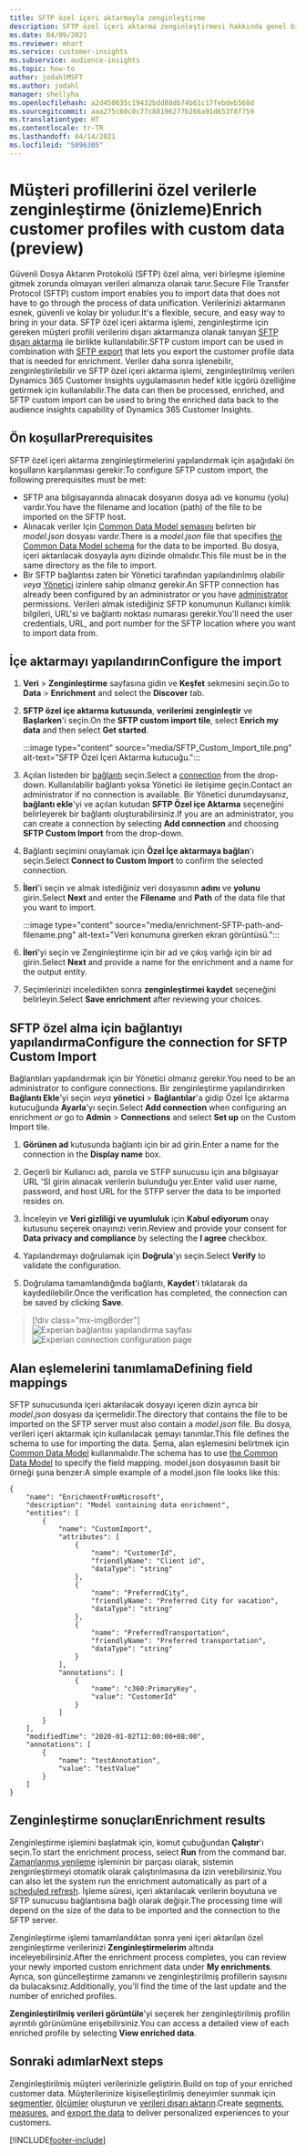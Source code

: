 ```yaml
---
title: SFTP özel içeri aktarmayla zenginleştirme
description: SFTP özel içeri aktarma zenginleştirmesi hakkında genel bilgiler.
ms.date: 04/09/2021
ms.reviewer: mhart
ms.service: customer-insights
ms.subservice: audience-insights
ms.topic: how-to
author: jodahlMSFT
ms.author: jodahl
manager: shellyha
ms.openlocfilehash: a2d450635c19432bdd88db74b61c17febdeb568d
ms.sourcegitcommit: aaa275c60c0c77c88196277b266a91d653f8f759
ms.translationtype: HT
ms.contentlocale: tr-TR
ms.lasthandoff: 04/14/2021
ms.locfileid: "5896305"
---
```

# <a name="enrich-customer-profiles-with-custom-data-preview"></a><span data-ttu-id="b047d-103">Müşteri profillerini özel verilerle zenginleştirme (önizleme)</span><span class="sxs-lookup"><span data-stu-id="b047d-103">Enrich customer profiles with custom data (preview)</span></span>

<span data-ttu-id="b047d-104">Güvenli Dosya Aktarım Protokolü (SFTP) özel alma, veri birleşme işlemine gitmek zorunda olmayan verileri almanıza olanak tanır.</span><span class="sxs-lookup"><span data-stu-id="b047d-104">Secure File Transfer Protocol (SFTP) custom import enables you to import data that does not have to go through the process of data unification.</span></span> <span data-ttu-id="b047d-105">Verilerinizi aktarmanın esnek, güvenli ve kolay bir yoludur.</span><span class="sxs-lookup"><span data-stu-id="b047d-105">It's a flexible, secure, and easy way to bring in your data.</span></span> <span data-ttu-id="b047d-106">SFTP özel içeri aktarma işlemi, zenginleştirme için gereken müşteri profili verilerini dışarı aktarmanıza olanak tanıyan [SFTP dışarı aktarma](export-sftp.md) ile birlikte kullanılabilir.</span><span class="sxs-lookup"><span data-stu-id="b047d-106">SFTP custom import can be used in combination with [SFTP export](export-sftp.md) that lets you export the customer profile data that is needed for enrichment.</span></span> <span data-ttu-id="b047d-107">Veriler daha sonra işlenebilir, zenginleştirilebilir ve SFTP özel içeri aktarma işlemi, zenginleştirilmiş verileri Dynamics 365 Customer Insights uygulamasının hedef kitle içgörü özelliğine getirmek için kullanılabilir.</span><span class="sxs-lookup"><span data-stu-id="b047d-107">The data can then be processed, enriched, and SFTP custom import can be used to bring the enriched data back to the audience insights capability of Dynamics 365 Customer Insights.</span></span>

## <a name="prerequisites"></a><span data-ttu-id="b047d-108">Ön koşullar</span><span class="sxs-lookup"><span data-stu-id="b047d-108">Prerequisites</span></span>

<span data-ttu-id="b047d-109">SFTP özel içeri aktarma zenginleştirmelerini yapılandırmak için aşağıdaki ön koşulların karşılanması gerekir:</span><span class="sxs-lookup"><span data-stu-id="b047d-109">To configure SFTP custom import, the following prerequisites must be met:</span></span>

- <span data-ttu-id="b047d-110">SFTP ana bilgisayarında alınacak dosyanın dosya adı ve konumu (yolu) vardır.</span><span class="sxs-lookup"><span data-stu-id="b047d-110">You have the filename and location (path) of the file to be imported on the SFTP host.</span></span>
- <span data-ttu-id="b047d-111">Alınacak veriler Için [Common Data Model şemasını](/common-data-model/) belirten bir *model.json* dosyası vardır.</span><span class="sxs-lookup"><span data-stu-id="b047d-111">There is a *model.json* file that specifies [the Common Data Model schema](/common-data-model/) for the data to be imported.</span></span> <span data-ttu-id="b047d-112">Bu dosya, içeri aktarılacak dosyayla aynı dizinde olmalıdır.</span><span class="sxs-lookup"><span data-stu-id="b047d-112">This file must be in the same directory as the file to import.</span></span>
- <span data-ttu-id="b047d-113">Bir SFTP bağlantısı zaten bir Yönetici tarafından yapılandırılmış olabilir *veya* [Yönetici](permissions.md#administrator) izinlere sahip olmanız gerekir.</span><span class="sxs-lookup"><span data-stu-id="b047d-113">An SFTP connection has already been configured by an administrator *or* you have [administrator](permissions.md#administrator) permissions.</span></span> <span data-ttu-id="b047d-114">Verileri almak istediğiniz SFTP konumunun Kullanıcı kimlik bilgileri, URL'si ve bağlantı noktası numarası gerekir.</span><span class="sxs-lookup"><span data-stu-id="b047d-114">You'll need the user credentials, URL, and port number for the SFTP location where you want to import data from.</span></span>


## <a name="configure-the-import"></a><span data-ttu-id="b047d-115">İçe aktarmayı yapılandırın</span><span class="sxs-lookup"><span data-stu-id="b047d-115">Configure the import</span></span>

1. <span data-ttu-id="b047d-116">**Veri** > **Zenginleştirme** sayfasına gidin ve **Keşfet** sekmesini seçin.</span><span class="sxs-lookup"><span data-stu-id="b047d-116">Go to **Data** > **Enrichment** and select the **Discover** tab.</span></span>

1. <span data-ttu-id="b047d-117">**SFTP özel içe aktarma kutusunda**, **verilerimi zenginleştir** ve **Başlarken**'i seçin.</span><span class="sxs-lookup"><span data-stu-id="b047d-117">On the **SFTP custom import tile**, select **Enrich my data** and then select **Get started**.</span></span>

   :::image type="content" source="media/SFTP_Custom_Import_tile.png" alt-text="SFTP Özel İçeri Aktarma kutucuğu.":::

1. <span data-ttu-id="b047d-119">Açılan listeden bir [bağlantı](connections.md) seçin.</span><span class="sxs-lookup"><span data-stu-id="b047d-119">Select a [connection](connections.md) from the drop-down.</span></span> <span data-ttu-id="b047d-120">Kullanılabilir bağlantı yoksa Yönetici ile iletişime geçin.</span><span class="sxs-lookup"><span data-stu-id="b047d-120">Contact an administrator if no connection is available.</span></span> <span data-ttu-id="b047d-121">Bir Yönetici durumdaysanız, **bağlantı ekle**'yi ve açılan kutudan **SFTP Özel içe Aktarma** seçeneğini belirleyerek bir bağlantı oluşturabilirsiniz.</span><span class="sxs-lookup"><span data-stu-id="b047d-121">If you are an administrator, you can create a connection by selecting **Add connection** and choosing **SFTP Custom Import** from the drop-down.</span></span>

1. <span data-ttu-id="b047d-122">Bağlantı seçimini onaylamak için **Özel İçe aktarmaya bağlan**'ı seçin.</span><span class="sxs-lookup"><span data-stu-id="b047d-122">Select **Connect to Custom Import** to confirm the selected connection.</span></span>

1.  <span data-ttu-id="b047d-123">**İleri**'i seçin ve almak istediğiniz veri dosyasının **adını** ve **yolunu** girin.</span><span class="sxs-lookup"><span data-stu-id="b047d-123">Select **Next** and enter the **Filename** and **Path** of the data file that you want to import.</span></span>

    :::image type="content" source="media/enrichment-SFTP-path-and-filename.png" alt-text="Veri konumuna girerken ekran görüntüsü.":::

1. <span data-ttu-id="b047d-125">**İleri**'yi seçin ve Zenginleştirme için bir ad ve çıkış varlığı için bir ad girin.</span><span class="sxs-lookup"><span data-stu-id="b047d-125">Select **Next** and provide a name for the enrichment and a name for the output entity.</span></span> 

1. <span data-ttu-id="b047d-126">Seçimlerinizi inceledikten sonra **zenginleştirmei kaydet** seçeneğini belirleyin.</span><span class="sxs-lookup"><span data-stu-id="b047d-126">Select **Save enrichment** after reviewing your choices.</span></span>

## <a name="configure-the-connection-for-sftp-custom-import"></a><span data-ttu-id="b047d-127">SFTP özel alma için bağlantıyı yapılandırma</span><span class="sxs-lookup"><span data-stu-id="b047d-127">Configure the connection for SFTP Custom Import</span></span> 

<span data-ttu-id="b047d-128">Bağlantıları yapılandırmak için bir Yönetici olmanız gerekir.</span><span class="sxs-lookup"><span data-stu-id="b047d-128">You need to be an administrator to configure connections.</span></span> <span data-ttu-id="b047d-129">Bir zenginleştirme yapılandırırken **Bağlantı Ekle**'yi seçin *veya* **yönetici** > **Bağlantılar**'a gidip Özel İçe aktarma kutucuğunda **Ayarla**'yı seçin.</span><span class="sxs-lookup"><span data-stu-id="b047d-129">Select **Add connection** when configuring an enrichment *or* go to **Admin** > **Connections** and select **Set up** on the Custom Import tile.</span></span>

1. <span data-ttu-id="b047d-130">**Görünen ad** kutusunda bağlantı için bir ad girin.</span><span class="sxs-lookup"><span data-stu-id="b047d-130">Enter a name for the connection in the **Display name** box.</span></span>

1. <span data-ttu-id="b047d-131">Geçerli bir Kullanıcı adı, parola ve STFP sunucusu için ana bilgisayar URL 'SI girin alınacak verilerin bulunduğu yer.</span><span class="sxs-lookup"><span data-stu-id="b047d-131">Enter valid user name, password, and host URL for the STFP server the data to be imported resides on.</span></span>

1. <span data-ttu-id="b047d-132">İnceleyin ve **Veri gizliliği ve uyumluluk** için **Kabul ediyorum** onay kutusunu seçerek onayınızı verin.</span><span class="sxs-lookup"><span data-stu-id="b047d-132">Review and provide your consent for **Data privacy and compliance** by selecting the **I agree** checkbox.</span></span>

1. <span data-ttu-id="b047d-133">Yapılandırmayı doğrulamak için **Doğrula**'yı seçin.</span><span class="sxs-lookup"><span data-stu-id="b047d-133">Select **Verify** to validate the configuration.</span></span>

1. <span data-ttu-id="b047d-134">Doğrulama tamamlandığında bağlantı, **Kaydet**'i tıklatarak da kaydedilebilir.</span><span class="sxs-lookup"><span data-stu-id="b047d-134">Once the verification has completed, the connection can be saved by clicking **Save**.</span></span>

> [!div class="mx-imgBorder"]
   > <span data-ttu-id="b047d-135">![Experian bağlantısı yapılandırma sayfası](media/enrichment-SFTP-connection.png "Experian bağlantısı yapılandırma sayfası")</span><span class="sxs-lookup"><span data-stu-id="b047d-135">![Experian connection configuration page](media/enrichment-SFTP-connection.png "Experian connection configuration page")</span></span>


## <a name="defining-field-mappings"></a><span data-ttu-id="b047d-136">Alan eşlemelerini tanımlama</span><span class="sxs-lookup"><span data-stu-id="b047d-136">Defining field mappings</span></span> 

<span data-ttu-id="b047d-137">SFTP sunucusunda içeri aktarılacak dosyayı içeren dizin ayrıca bir *model.json* dosyası da içermelidir.</span><span class="sxs-lookup"><span data-stu-id="b047d-137">The directory that contains the file to be imported on the SFTP server must also contain a *model.json* file.</span></span> <span data-ttu-id="b047d-138">Bu dosya, verileri içeri aktarmak için kullanılacak şemayı tanımlar.</span><span class="sxs-lookup"><span data-stu-id="b047d-138">This file defines the schema to use for importing the data.</span></span> <span data-ttu-id="b047d-139">Şema, alan eşlemesini belirtmek için [Common Data Model](/common-data-model/) kullanmalıdır.</span><span class="sxs-lookup"><span data-stu-id="b047d-139">The schema has to use [the Common Data Model](/common-data-model/) to specify the field mapping.</span></span> <span data-ttu-id="b047d-140">model.json dosyasının basit bir örneği şuna benzer:</span><span class="sxs-lookup"><span data-stu-id="b047d-140">A simple example of a model.json file looks like this:</span></span>

```
{
    "name": "EnrichmentFromMicrosoft",
    "description": "Model containing data enrichment",
    "entities": [
        {
            "name": "CustomImport",
            "attributes": [
                {
                    "name": "CustomerId",
                    "friendlyName": "Client id",
                    "dataType": "string"
                },
                {
                    "name": "PreferredCity",
                    "friendlyName": "Preferred City for vacation",
                    "dataType": "string"
                },
                {
                    "name": "PreferredTransportation",
                    "friendlyName": "Preferred transportation",
                    "dataType": "string"
                }
            ],
            "annotations": [
                {
                    "name": "c360:PrimaryKey",
                    "value": "CustomerId"
                }
            ]
        }
    ],
    "modifiedTime": "2020-01-02T12:00:00+08:00",
    "annotations": [
        {
            "name": "testAnnotation",
            "value": "testValue"
        }
    ]
}
```

## <a name="enrichment-results"></a><span data-ttu-id="b047d-141">Zenginleştirme sonuçları</span><span class="sxs-lookup"><span data-stu-id="b047d-141">Enrichment results</span></span>

<span data-ttu-id="b047d-142">Zenginleştirme işlemini başlatmak için, komut çubuğundan **Çalıştır**'ı seçin.</span><span class="sxs-lookup"><span data-stu-id="b047d-142">To start the enrichment process, select **Run** from the command bar.</span></span> <span data-ttu-id="b047d-143">[Zamanlanmış yenileme](system.md#schedule-tab) işleminin bir parçası olarak, sistemin zenginleştirmeyi otomatik olarak çalıştırılmasına da izin verebilirsiniz.</span><span class="sxs-lookup"><span data-stu-id="b047d-143">You can also let the system run the enrichment automatically as part of a [scheduled refresh](system.md#schedule-tab).</span></span> <span data-ttu-id="b047d-144">İşleme süresi, içeri aktarılacak verilerin boyutuna ve SFTP sunucusu bağlantısına bağlı olarak değişir.</span><span class="sxs-lookup"><span data-stu-id="b047d-144">The processing time will depend on the size of the data to be imported and the connection to the SFTP server.</span></span>

<span data-ttu-id="b047d-145">Zenginleştirme işlemi tamamlandıktan sonra yeni içeri aktarılan özel zenginleştirme verilerinizi **Zenginleştirmelerim** altında inceleyebilirsiniz.</span><span class="sxs-lookup"><span data-stu-id="b047d-145">After the enrichment process completes, you can review your newly imported custom enrichment data under **My enrichments**.</span></span> <span data-ttu-id="b047d-146">Ayrıca, son güncelleştirme zamanını ve zenginleştirilmiş profillerin sayısını da bulacaksınız.</span><span class="sxs-lookup"><span data-stu-id="b047d-146">Additionally, you'll find the time of the last update and the number of enriched profiles.</span></span>

<span data-ttu-id="b047d-147">**Zenginleştirilmiş verileri görüntüle**'yi seçerek her zenginleştirilmiş profilin ayrıntılı görünümüne erişebilirsiniz.</span><span class="sxs-lookup"><span data-stu-id="b047d-147">You can access a detailed view of each enriched profile by selecting **View enriched data**.</span></span>

## <a name="next-steps"></a><span data-ttu-id="b047d-148">Sonraki adımlar</span><span class="sxs-lookup"><span data-stu-id="b047d-148">Next steps</span></span>

<span data-ttu-id="b047d-149">Zenginleştirilmiş müşteri verilerinizle geliştirin.</span><span class="sxs-lookup"><span data-stu-id="b047d-149">Build on top of your enriched customer data.</span></span> <span data-ttu-id="b047d-150">Müşterilerinize kişiselleştirilmiş deneyimler sunmak için [segmentler](segments.md), [ölçümler](measures.md) oluşturun ve [verileri dışarı aktarın](export-destinations.md).</span><span class="sxs-lookup"><span data-stu-id="b047d-150">Create [segments](segments.md), [measures](measures.md), and [export the data](export-destinations.md) to deliver personalized experiences to your customers.</span></span>

[!INCLUDE[footer-include](../includes/footer-banner.md)]
